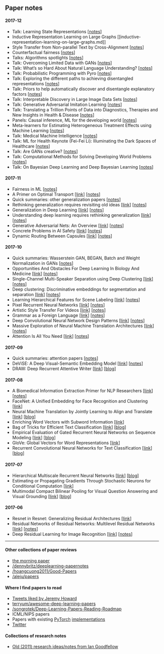 ## Paper notes

#### 2017-12

* Talk: Learning State Representations [[notes](learning-state-representations.md)]
* Inductive Representation Learning on Large Graphs [[inductive-representation-learning-on-large-graphs.md]]
* Style Transfer from Non-parallel Text by Cross-Alignment [[notes](style-transfer-from-non-parallel-text-by-cross-alignment)]
* Counterfactual fairness [[notes](counterfactual-fairness.md)]
* Talks: Algorithms spotlights [[notes](algorithms-spotlights.md)]
* Talk: Overcoming Limited Data with GANs [[notes](overcoming-limited-data-with-gans.md)]
* Talk: What’s so Hard About Natural Language Understanding? [[notes](whats-so-hard-about-natural-language-understanding.md)]
* Talk: Probabilistic Programming with Pyro [[notes](probabilistic-programming-with-pyro.md)]
* Talk: Exploring the different paths to achieving disentangled representations
[[notes](exploring-the-different-paths-to-achieving-disentangled-representations.md)]
* Talk: Priors to help automatically discover and disentangle explanatory factors [[notes](priors-to-help-automatically-discover-and-disentangle-explanatory-factors.md)]
* Talk: Interpretable Discovery in Large Image Data Sets [[notes](interpretable-discovery-in-large-image-data-sets)]
* Talk: Generative Adversarial Imitation Learning [[notes](generative-adversarial-imitation-learning.md)]
* Talk: Translating a Trillion Points of Data into Diagnostics, Therapies and New Insights in Health & Disease [[notes](translating-a-trillion-points-of-data.md)]
* Panels: Causal inference, ML for the developing world [[notes](panels-causal-inference-ml4dw.md)]
* Meta-learners for Estimating Heterogeneous Treatment Effects using Machine Learning [[notes](meta-learners-for-estimating-heterogeneous-treatment-effects-using-machine-learning.md)]
* Talk: Medical Machine Intelligence [[notes](medical-machine-intelligence.md)]
* Talk: ML for Health Keynote (Fei-Fei Li): Illuminating the Dark Spaces of Healthcare [[notes](illuminating-the-dark-spaces-of-healthcare.md)]
* Talk: Are GANs creative? [[notes](are-gans-creative.md)]
* Talk: Computational Methods for Solving Developing World Problems [[notes](ml-for-the-developing-world.md)]
* Talk: On Bayesian Deep Learning and Deep Bayesian Learning [[notes](on-bayesian-deep-learning-deep-bayesian-learning.md)]

#### 2017-11

* Fairness in ML [[notes](fairness-in-ml.md)]
* A Primer on Optimal Transport [[link](https://optimaltransport.github.io/)] [[notes](primer-optimal-transport.md)]
* Quick summaries: other generalization papers [[notes](generalization-summaries.md)]
* Rethinking generalization requires revisiting old ideas [[link](https://arxiv.org/pdf/1710.09553.pdf)] [[notes](rethinking-generalization.md)]
* Generalization in Deep Learning [[link](https://arxiv.org/abs/1710.05468)] [[notes](generalization-in-deep-learning.md)]
* Understanding deep learning requires rethinking generalization [[link](https://arxiv.org/abs/1611.03530)] [[notes](rethinking-generalixation.md)]
* Generative Adversarial Nets: An Overview [[link](https://arxiv.org/abs/1710.07035)] [[notes](gans-an-overview.md)]
* Concrete Problems in AI Safety [[link](http://arxiv.org/abs/1606.06565)] [[notes](concrete-problems-in-ai-safety.md)]
* Dynamic Routing Between Capsules [[link](https://research.google.com/pubs/pub46351.html)] [[notes](dynamic-routing-between-capsules.md)]

#### 2017-10

* Quick summaries: Wasserstein GAN, BEGAN, Batch and Weight Normalization in GANs [[notes](wgan-bgan-weight-norm-gans.md)]
* Opportunities And Obstacles For Deep Learning In Biology And Medicine [[link](https://www.biorxiv.org/content/early/2017/05/28/142760)] [[notes](opportunities-and-obstacles-for-deep-learning-in-biology-and-medicine.md)]
* Single-Channel Multi-Speaker Separation using Deep Clustering [[link]](http://arxiv.org/abs/1607.02173) [[notes](single-channel-multi-speaker-separation-using-deep-clustering.md)]
* Deep clustering: Discriminative embeddings for segmentation and separation [[link]](http://arxiv.org/abs/1508.04306) [[notes](deep-clustering-discriminative-embeddings-for-segmentation-and-separation.md)]
* Learning Hierarchical Features for Scene Labeling [[link](http://yann.lecun.com/exdb/publis/pdf/farabet-pami-13.pdf)] [[notes](learning-hierarchical-features-for-scene-labeling.md)]
* Pixel Recurrent Neural Networks [[link](http://arxiv.org/abs/1601.06759)] [[notes](pixel-rnns.md)]
* Artistic Style Transfer For Videos [[link](http://arxiv.org/abs/1412.7449)] [[notes](artistic-style-transfer-for-videos.md)]
* Grammar as a Foreign Language [[link](http://arxiv.org/abs/1412.7449)] [[notes](grammar-as-a-foreign-language.md)]
* Deep Convolutional Neural Network Design Patterns [[link](http://arxiv.org/abs/1611.00847)] [[notes](deep-conv-net-design-patterns.md)]
* Massive Exploration of Neural Machine Translation Architectures [[link](http://arxiv.org/abs/1703.03906)] [[notes](massive-exploration-of-nmt-architectures.md)]
* Attention Is All You Need [[link](https://arxiv.org/abs/1706.03762)] [[notes](attention-is-all-you-need.md)]

#### 2017-09

* Quick summaries: attention papers [[notes](attention.md)]
* DeViSE: A Deep Visual-Semantic Embedding Model [[link](https://static.googleusercontent.com/media/research.google.com/en//pubs/archive/41869.pdf)] [[notes](devise.md)]
* DRAW: Deep Recurrent Attentive Writer [[link](https://arxiv.org/abs/1502.04623)] [[blog](https://medium.com/paper-club/draw-generating-small-images-by-adding-attention-to-variational-autoencoders-430ba241972b)]

#### 2017-08

* A Biomedical Information Extraction Primer for NLP Researchers [[link](https://arxiv.org/abs/1705.05437)] [[notes](biomedical-info-extraction-primer.md)]
* FaceNet: A Unified Embedding for Face Recognition and Clustering [[link](https://arxiv.org/abs/1503.03832)]
* Neural Machine Translation by Jointly Learning to Align and Translate [[link](https://www.google.com/url?sa=t&rct=j&q=&esrc=s&source=web&cd=1&cad=rja&uact=8&ved=0ahUKEwi5w_-uvc3WAhVS3WMKHcMIA2oQFggrMAA&url=https%3A%2F%2Farxiv.org%2Fabs%2F1409.0473&usg=AOvVaw18karG5qoaCtgEx3nhhnT7)] [[blog](https://medium.com/paper-club/remarques-sur-la-traduction-de-la-machine-neurale-en-apprenant-ensemble-%C3%A0-aligner-et-%C3%A0-traduire-cd23004cf207)]
* Enriching Word Vectors with Subword Information [[link](https://arxiv.org/pdf/1607.04606.pdf)]
* Bag of Tricks for Efficient Text Classification [[link](https://arxiv.org/abs/1607.01759)] [[blog](https://medium.com/paper-club/fasttext-bc181f50a452)]
* Empirical Evaluation of Gated Recurrent Neural Networks on Sequence Modeling [[link](https://arxiv.org/abs/1412.3555)] [[blog](https://medium.com/paper-club/grus-vs-lstms-e9d8e2484848)]
* GloVe: Global Vectors for Word Representations [[link](https://nlp.stanford.edu/pubs/glove.pdf)]
* Recurrent Convolutional Neural Networks for Text Classification [[link](https://scholar.google.com/scholar?q=Recurrent+Convolutional+Neural+Networks+for+Text+Classification&btnG=&hl=en&as_sdt=0%2C5)] [[blog](https://medium.com/paper-club/cnns-for-text-classification-b45bde0bb254)]

#### 2017-07

* Hierarchical Multiscale Recurrent Neural Networks [[link](https://arxiv.org/abs/1609.01704v7)] [[blog](https://medium.com/paper-club/hierarchical-multiscale-recurrent-neural-networks-9e614e4fb04)]
* Estimating or Propagating Gradients Through Stochastic Neurons for Conditional Computation [[link](https://arxiv.org/abs/1308.3432)]
* Multimodal Compact Bilinear Pooling for Visual Question Answering and Visual Grounding [[link](https://arxiv.org/abs/1606.01847)] [[blog](https://medium.com/paper-club/multimodal-compact-bilinear-pooling-for-visual-question-answering-and-visual-grounding-6f71bc7d0566)]

#### 2017-06

* Resnet in Resnet: Generalizing Residual Architectures [[link](https://arxiv.org/abs/1603.08029)]
* Residual Networks of Residual Networks: Multilevel Residual Networks [[link](https://arxiv.org/abs/1608.02908v2)] [[notes](residual-networks-of-residual-networks.md)]
* Deep Residual Learning for Image Recognition [[link](https://arxiv.org/pdf/1512.03385.pdf)] [[notes](deep-residual-learning-for-image-recognition.md)]

---

#### Other collections of paper reviews

* [the morning paper](https://blog.acolyer.org/tag/deep-learning)
* [/dennybritz/deeplearning-papernotes](https://github.com/dennybritz/deeplearning-papernotes)
* [/hoangcuong2011/Good-Papers](https://github.com/hoangcuong2011/Good-Papers)
* [/aleju/papers](https://github.com/aleju/papers)

#### Where I find papers to read

* [Tweets liked by Jeremy Howard](https://twitter.com/jeremyphoward/likes)
* [terryum/awesome-deep-learning-papers](https://github.com/terryum/awesome-deep-learning-papers)
* [/songrotek/Deep-Learning-Papers-Reading-Roadmap](https://github.com/songrotek/Deep-Learning-Papers-Reading-Roadmap)
* ICML/NIPS papers
* Papers with existing [PyTorch](https://github.com/bharathgs/Awesome-pytorch-list) [implementations](https://github.com/ritchieng/the-incredible-pytorch)
* [Twitter](https://twitter.com/jasoncbenn/likes)

#### Collections of research notes

* [Old (2011) research ideas/notes from Ian Goodfellow](https://github.com/goodfeli/galatea/blob/master/mission_log.txt)

